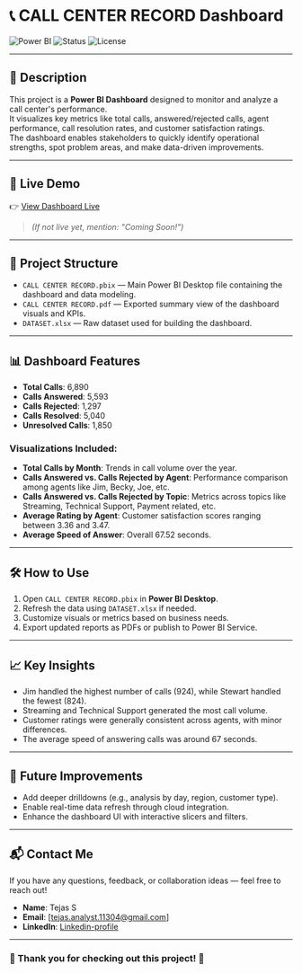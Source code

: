 # 📞 CALL CENTER RECORD Dashboard

![Power BI](https://img.shields.io/badge/Tool-Power%20BI-yellow?logo=powerbi)
![Status](https://img.shields.io/badge/Status-Completed-brightgreen)
![License](https://img.shields.io/badge/License-MIT-blue)

---

## 📖 Description

This project is a **Power BI Dashboard** designed to monitor and analyze a call center's performance.  
It visualizes key metrics like total calls, answered/rejected calls, agent performance, call resolution rates, and customer satisfaction ratings.  
The dashboard enables stakeholders to quickly identify operational strengths, spot problem areas, and make data-driven improvements.

---

## 🔗 Live Demo

👉 [View Dashboard Live](https://app.powerbi.com/view?r=eyJrIjoiMzdjZjAzMzktZTBlNy00NzliLWIyYTQtYjEwY2U4ZGQ4M2ZiIiwidCI6IjUwMTcxNjkxLTExNDItNDFjMi1hNzZjLWM2MDljZDExMmYzZiJ9)  

> _(If not live yet, mention: "Coming Soon!")_

---

## 📂 Project Structure

- `CALL CENTER RECORD.pbix` — Main Power BI Desktop file containing the dashboard and data modeling.
- `CALL CENTER RECORD.pdf` — Exported summary view of the dashboard visuals and KPIs.
- `DATASET.xlsx` — Raw dataset used for building the dashboard.

---

## 📊 Dashboard Features

- **Total Calls**: 6,890
- **Calls Answered**: 5,593
- **Calls Rejected**: 1,297
- **Calls Resolved**: 5,040
- **Unresolved Calls**: 1,850

### Visualizations Included:
- **Total Calls by Month**: Trends in call volume over the year.
- **Calls Answered vs. Calls Rejected by Agent**: Performance comparison among agents like Jim, Becky, Joe, etc.
- **Calls Answered vs. Calls Rejected by Topic**: Metrics across topics like Streaming, Technical Support, Payment related, etc.
- **Average Rating by Agent**: Customer satisfaction scores ranging between 3.36 and 3.47.
- **Average Speed of Answer**: Overall 67.52 seconds.

---

## 🛠️ How to Use

1. Open `CALL CENTER RECORD.pbix` in **Power BI Desktop**.
2. Refresh the data using `DATASET.xlsx` if needed.
3. Customize visuals or metrics based on business needs.
4. Export updated reports as PDFs or publish to Power BI Service.

---

## 📈 Key Insights

- Jim handled the highest number of calls (924), while Stewart handled the fewest (824).
- Streaming and Technical Support generated the most call volume.
- Customer ratings were generally consistent across agents, with minor differences.
- The average speed of answering calls was around 67 seconds.

---

## 🚀 Future Improvements

- Add deeper drilldowns (e.g., analysis by day, region, customer type).
- Enable real-time data refresh through cloud integration.
- Enhance the dashboard UI with interactive slicers and filters.

---

## 📬 Contact Me

If you have any questions, feedback, or collaboration ideas — feel free to reach out!

- **Name**: Tejas S
- **Email**: [tejas.analyst.11304@gmail.com]
- **LinkedIn**: [Linkedin-profile](https://www.linkedin.com/in/tejas-data-analyst/)

---

### 🚀 Thank you for checking out this project! 🚀
